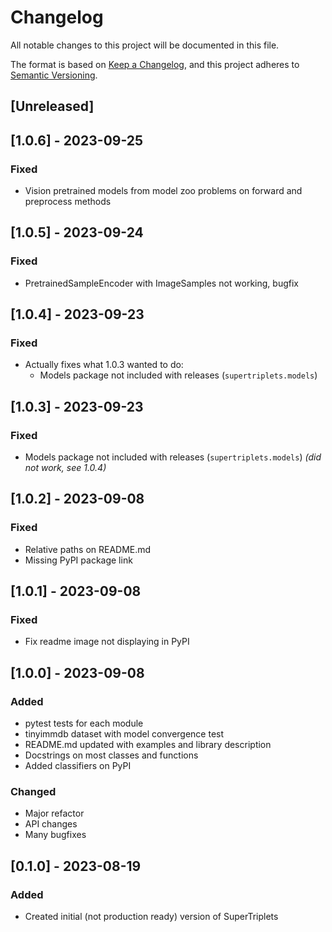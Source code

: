 # Changelog

All notable changes to this project will be documented in this file.

The format is based on [Keep a Changelog](https://keepachangelog.com/en/1.0.0/),
and this project adheres to [Semantic Versioning](https://semver.org/spec/v2.0.0.html).

<!--
Types of changes
* "Added" for new features.
* "Changed" for changes in existing functionality.
* "Deprecated" for soon-to-be removed features.
* "Removed" for now removed features.
* "Fixed" for any bug fixes.
* "Security" in case of vulnerabilities.
-->

## [Unreleased]
## [1.0.6] - 2023-09-25
### Fixed
- Vision pretrained models from model zoo problems on forward and preprocess methods
## [1.0.5] - 2023-09-24
### Fixed
- PretrainedSampleEncoder with ImageSamples not working, bugfix
## [1.0.4] - 2023-09-23
### Fixed
- Actually fixes what 1.0.3 wanted to do:
    - Models package not included with releases (`supertriplets.models`)
## [1.0.3] - 2023-09-23
### Fixed
- Models package not included with releases (`supertriplets.models`) _(did not work, see 1.0.4)_
## [1.0.2] - 2023-09-08
### Fixed
- Relative paths on README.md
- Missing PyPI package link

## [1.0.1] - 2023-09-08
### Fixed
- Fix readme image not displaying in PyPI
## [1.0.0] - 2023-09-08
### Added
- pytest tests for each module
- tinyimmdb dataset with model convergence test
- README.md updated with examples and library description
- Docstrings on most classes and functions
- Added classifiers on PyPI
### Changed
- Major refactor
- API changes
- Many bugfixes
## [0.1.0] - 2023-08-19
### Added

- Created initial (not production ready) version of SuperTriplets